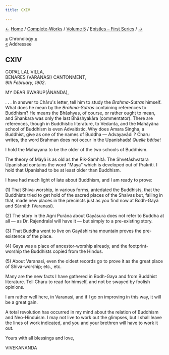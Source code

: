 ```yaml
---
title: CXIV

---
```

<div>

[←](113_joe.htm) [Home](../../../index.htm) /
[Complete-Works](../../complete_works.htm) / [Volume
5](../volume_5_contents.htm) / [Epistles – First
Series](epistles_first_series_contents.htm) / [→](115_mrs_ole_bull.htm)

  

[«](../../volume_9/letters_fifth_series/215_joe.htm) Chronology
[»](115_mrs_ole_bull.htm)  
[«](102_swarup.htm) Addressee

## CXIV

GOPAL LAL VILLA,  
BENARES (VARANASI) CANTONMENT,  
*9th February, 1902*.

MY DEAR SWARUP(ÂNANDA),

. . . In answer to Châru's letter, tell him to study the *Brahma-Sutras*
himself. What does he mean by the *Brahma-Sutras* containing references
to Buddhism? He means the Bhâshyas, of course, or rather ought to mean,
and Shankara was only the last Bhâshyakâra (commentator). There are
references, though in Buddhistic literature, to Vedanta, and the
Mahâyâna school of Buddhism is even Advaitistic. Why does Amara Singha,
a Buddhist, give as one of the names of Buddha — Advayavâdi ? Charu
writes, the word Brahman does not occur in the Upanishads! *Quelle
bêtise*!

I hold the Mahayana to be the older of the two schools of Buddhism.

The theory of Mâyâ is as old as the Rik-Samhitâ. The Shvetâshvatara
Upanishad contains the word "Maya" which is developed out of Prakriti. I
hold that Upanishad to be at least older than Buddhism.

I have had much light of late about Buddhism, and I am ready to prove:

\(1\) That Shiva-worship, in various forms, antedated the Buddhists,
that the Buddhists tried to get hold of the sacred places of the Shaivas
but, failing in that, made new places in the precincts just as you find
now at Bodh-Gayâ and Sârnâth (Varanasi).

\(2\) The story in the Agni Purâna about Gayâsura does not refer to
Buddha at all — as Dr. Rajendralal will have it — but simply to a
pre-existing story.

\(3\) That Buddha went to live on Gayâshirsha mountain proves the
pre-existence of the place.

\(4\) Gaya was a place of ancestor-worship already, and the
footprint-worship the Buddhists copied from the Hindus.

\(5\) About Varanasi, even the oldest records go to prove it as the
great place of Shiva-worship; etc., etc.

Many are the new facts I have gathered in Bodh-Gaya and from Buddhist
literature. Tell Charu to read for himself, and not be swayed by foolish
opinions.

I am rather well here, in Varanasi, and if I go on improving in this
way, it will be a great gain.

A total revolution has occurred in my mind about the relation of
Buddhism and Neo-Hinduism. I may not live to work out the glimpses, but
I shall leave the lines of work indicated, and you and your brethren
will have to work it out.

Yours with all blessings and love,

VIVEKANANDA

</div>
